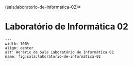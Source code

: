 (sala:laboratorio-de-informatica-02)=

# Laboratório de Informática 02

```{figure} ../_static/img/sala/laboratorio-de-informatica-02.png
---
width: 100%
align: center
alt: Horário de Sala Laboratório de Informática 02
name: fig:sala:laboratorio-de-informatica-02
---
```


